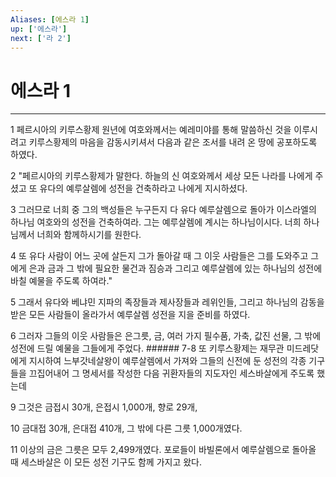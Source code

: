 ```yaml
---
Aliases: [에스라 1]
up: ['에스라']
next: ['라 2']
---
```

# 에스라 1

***


1 페르시아의 키루스황제 원년에 여호와께서는 예레미야를 통해 말씀하신 것을 이루시려고 키루스황제의 마음을 감동시키셔서 다음과 같은 조서를 내려 온 땅에 공포하도록 하였다. 

2 "페르시아의 키루스황제가 말한다. 하늘의 신 여호와께서 세상 모든 나라를 나에게 주셨고 또 유다의 예루살렘에 성전을 건축하라고 나에게 지시하셨다. 

3 그러므로 너희 중 그의 백성들은 누구든지 다 유다 예루살렘으로 돌아가 이스라엘의 하나님 여호와의 성전을 건축하여라. 그는 예루살렘에 계시는 하나님이시다. 너희 하나님께서 너희와 함께하시기를 원한다. 

4 또 유다 사람이 어느 곳에 살든지 그가 돌아갈 때 그 이웃 사람들은 그를 도와주고 그에게 은과 금과 그 밖에 필요한 물건과 짐승과 그리고 예루살렘에 있는 하나님의 성전에 바칠 예물을 주도록 하여라." 

5 그래서 유다와 베냐민 지파의 족장들과 제사장들과 레위인들, 그리고 하나님의 감동을 받은 모든 사람들이 올라가서 예루살렘 성전을 지을 준비를 하였다. 

6 그러자 그들의 이웃 사람들은 은그릇, 금, 여러 가지 필수품, 가축, 값진 선물, 그 밖에 성전에 드릴 예물을 그들에게 주었다. ###### 7-8 또 키루스황제는 재무관 미드레닷에게 지시하여 느부갓네살왕이 예루살렘에서 가져와 그들의 신전에 둔 성전의 각종 기구들을 끄집어내어 그 명세서를 작성한 다음 귀환자들의 지도자인 세스바살에게 주도록 했는데 

9 그것은 금접시 30개, 은접시 1,000개, 향로 29개, 

10 금대접 30개, 은대접 410개, 그 밖에 다른 그릇 1,000개였다. 

11 이상의 금은 그릇은 모두 2,499개였다. 포로들이 바빌론에서 예루살렘으로 돌아올 때 세스바살은 이 모든 성전 기구도 함께 가지고 왔다.
